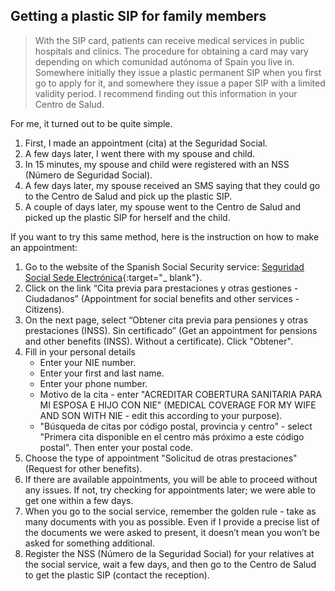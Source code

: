 ## Getting a plastic SIP for family members

> With the SIP card, patients can receive medical services in public hospitals and clinics. The procedure for obtaining
> a card may vary depending on which comunidad autónoma of Spain you live in. Somewhere initially they issue a plastic
> permanent SIP when you first go to apply for it, and somewhere they issue a paper SIP with a limited validity period. I
> recommend finding out this information in your Centro de Salud.

For me, it turned out to be quite simple.

1. First, I made an appointment (cita) at the Seguridad Social.
2. A few days later, I went there with my spouse and child.
3. In 15 minutes, my spouse and child were registered with an NSS (Número de Seguridad Social).
4. A few days later, my spouse received an SMS saying that they could go to the Centro de Salud and pick up the plastic
   SIP.
5. A couple of days later, my spouse went to the Centro de Salud and picked up the plastic SIP for herself and the
   child.

If you want to try this same method, here is the instruction on how to make an appointment:

1. Go to the website of the Spanish Social Security
   service: [Seguridad Social Sede Electrónica](https://sede.seg-social.gob.es/wps/portal/sede/sede/Inicio){:target="_
   blank"}.
2. Click on the link “Cita previa para prestaciones y otras gestiones - Ciudadanos” (Appointment for social benefits and
   other services - Citizens).
3. On the next page, select “Obtener cita previa para pensiones y otras prestaciones (INSS). Sin certificado” (Get an
   appointment for pensions and other benefits (INSS). Without a certificate). Click "Obtener".
4. Fill in your personal details
    - Enter your NIE number.
    - Enter your first and last name.
    - Enter your phone number.
    - Motivo de la cita - enter "ACREDITAR COBERTURA SANITARIA PARA MI ESPOSA E HIJO CON NIE" (MEDICAL COVERAGE FOR MY
      WIFE AND SON WITH NIE - edit this according to your purpose).
    - "Búsqueda de citas por código postal, provincia y centro" - select "Primera cita disponible en el centro más
      próximo a este código postal". Then enter your postal code.
5. Choose the type of appointment "Solicitud de otras prestaciones" (Request for other benefits).
6. If there are available appointments, you will be able to proceed without any issues. If not, try checking for
   appointments later; we were able to get one within a few days.
7. When you go to the social service, remember the golden rule - take as many documents with you as possible. Even if I
   provide a precise list of the documents we were asked to present, it doesn’t mean you won’t be asked for something
   additional.
8. Register the NSS (Número de la Seguridad Social) for your relatives at the social service, wait a few days, and then
   go to the Centro de Salud to get the plastic SIP (contact the reception).
